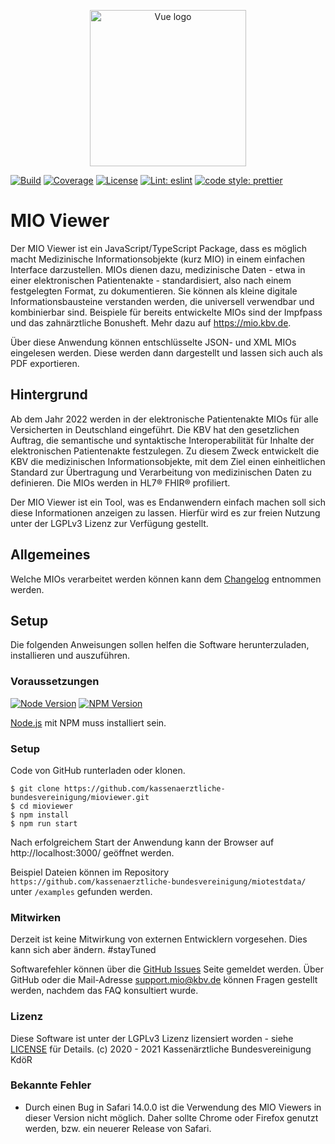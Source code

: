 <p align="center">
    <a href="https://www.kbv.de/" target="_blank" rel="noopener noreferrer"><img width="250" src="https://www.kbv.de/system/layout/logo_kbv.png" alt="Vue logo"></a>
</p>

<p align="center">

[![Build](https://img.shields.io/badge/build-passing-brightgreen?style=flat-square)]()
[![Coverage](https://img.shields.io/badge/coverage-85.7%25-green?style=flat-square)]()
[![License](https://img.shields.io/badge/License-LGPLv3-blue.svg?style=flat-square)](https://opensource.org/licenses/Apache-2.0&style=flat-square)
[![Lint: eslint](https://img.shields.io/github/workflow/status/prettier/prettier/Lint?label=Lint&style=flat-square)]()
[![code style: prettier](https://img.shields.io/badge/code_style-prettier-ff69b4.svg?style=flat-square)](https://github.com/prettier/prettier)

</p>

# MIO Viewer

Der MIO Viewer ist ein JavaScript/TypeScript Package, dass es möglich macht Medizinische Informationsobjekte (kurz MIO) in einem einfachen Interface darzustellen.
MIOs dienen dazu, medizinische Daten - etwa in einer elektronischen Patientenakte - standardisiert, also nach einem festgelegten Format, zu dokumentieren.
Sie können als kleine digitale Informationsbausteine verstanden werden, die universell verwendbar und kombinierbar sind.
Beispiele für bereits entwickelte MIOs sind der Impfpass und das zahnärztliche Bonusheft. Mehr dazu auf https://mio.kbv.de.

Über diese Anwendung können entschlüsselte JSON- und XML MIOs eingelesen werden. Diese werden dann dargestellt und lassen sich auch als PDF exportieren.

## Hintergrund

Ab dem Jahr 2022 werden in der elektronische Patientenakte MIOs für alle Versicherten in Deutschland eingeführt.
Die KBV hat den gesetzlichen Auftrag, die semantische und syntaktische Interoperabilität für Inhalte der elektronischen Patientenakte festzulegen.
Zu diesem Zweck entwickelt die KBV die medizinischen Informationsobjekte, mit dem Ziel einen einheitlichen Standard zur Übertragung und Verarbeitung von medizinischen Daten zu definieren.
Die MIOs werden in HL7® FHIR® profiliert.

Der MIO Viewer ist ein Tool, was es Endanwendern einfach machen soll sich diese Informationen anzeigen zu lassen.
Hierfür wird es zur freien Nutzung unter der LGPLv3 Lizenz zur Verfügung gestellt.

## Allgemeines

Welche MIOs verarbeitet werden können kann dem [Changelog](https://github.com/kassenaerztliche-bundesvereinigung/MIOViewer/blob/master/CHANGELOG.md) entnommen werden.

## Setup

Die folgenden Anweisungen sollen helfen die Software herunterzuladen, installieren und auszuführen.

### Voraussetzungen

[![Node Version](http://img.shields.io/badge/node-<=12.19.0-brightgreen.svg?style=flat-square)](https://nodejs.org/)
[![NPM Version](https://img.shields.io/npm/v/npm.svg?style=flat-square)](https://www.npmjs.com/)

<a href="http://nodejs.org" target="_blank">Node.js</a> mit NPM muss installiert sein.

### Setup

Code von GitHub runterladen oder klonen.

```shell script
$ git clone https://github.com/kassenaerztliche-bundesvereinigung/mioviewer.git
$ cd mioviewer
$ npm install
$ npm run start
```

Nach erfolgreichem Start der Anwendung kann der Browser auf http://localhost:3000/ geöffnet werden.

Beispiel Dateien können im Repository `https://github.com/kassenaerztliche-bundesvereinigung/miotestdata/` unter `/examples` gefunden werden.

### Mitwirken

Derzeit ist keine Mitwirkung von externen Entwicklern vorgesehen. Dies kann sich aber ändern. #stayTuned

Softwarefehler können über die [GitHub Issues](https://github.com/kassenaerztliche-bundesvereinigung/MIOViewer/issues) Seite gemeldet werden.
Über GitHub oder die Mail-Adresse support.mio@kbv.de können Fragen gestellt werden, nachdem das FAQ konsultiert wurde.

### Lizenz

Diese Software ist unter der LGPLv3 Lizenz lizensiert worden - siehe <a href="./COPYING.LESSER">LICENSE</a> für Details.
(c) 2020 - 2021 Kassenärztliche Bundesvereinigung KdöR

### Bekannte Fehler

-   Durch einen Bug in Safari 14.0.0 ist die Verwendung des MIO Viewers in dieser Version nicht möglich. Daher sollte Chrome
    oder Firefox genutzt werden, bzw. ein neuerer Release von Safari.
